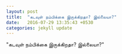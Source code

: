 ```yaml
---
layout: post
title:  "கடவுள் நம்பிக்கை இருக்கிறதா? இல்லையா?"
date:   2016-07-29 13:35:43 +0530
categories: jekyll update
---
```



"கடவுள் நம்பிக்கை இருக்கிறதா? இல்லையா?"
